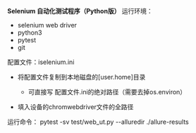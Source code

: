 **Selenium 自动化测试程序（Python版）**
运行环境：
- selenium web driver
- python3
- pytest
- git

配置文件：iselenium.ini
- 将配置文件复制到本地磁盘的[user.home]目录 
  
  * 可直接写 配置文件.ini的绝对路径（需要去掉os.environ）
- 填入设备的chromwebdriver文件的全路径

运行命令：
pytest -sv test/web_ut.py --alluredir ./allure-results